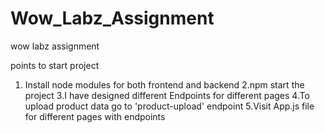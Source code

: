 # Wow_Labz_Assignment
wow labz assignment

points to start project
1. Install node modules for both frontend and backend
2.npm start the project
3.I have designed different Endpoints for different pages
4.To upload product data go to 'product-upload' endpoint
5.Visit App.js file for different pages with endpoints
